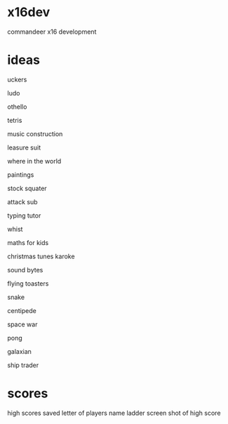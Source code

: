 # x16dev
 commandeer x16 development

# ideas

uckers

ludo

othello

tetris

music construction

leasure suit

where in the world

paintings

stock squater

attack sub

typing tutor

whist

maths for kids

christmas tunes
    karoke

sound bytes

flying toasters

snake

centipede

space war

pong

galaxian

ship trader


# scores

high scores saved
letter of players name
ladder
screen shot of high score

